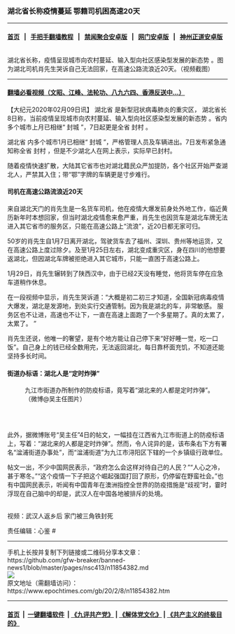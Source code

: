 ### 湖北省长称疫情蔓延 鄂籍司机困高速20天
------------------------

#### [首页](https://github.com/gfw-breaker/banned-news1/blob/master/README.md) &nbsp;&nbsp;|&nbsp;&nbsp; [手把手翻墙教程](https://github.com/gfw-breaker/guides/wiki) &nbsp;&nbsp;|&nbsp;&nbsp; [禁闻聚合安卓版](https://github.com/gfw-breaker/bn-android) &nbsp;&nbsp;|&nbsp;&nbsp; [网门安卓版](https://github.com/oGate2/oGate) &nbsp;&nbsp;|&nbsp;&nbsp; [神州正道安卓版](https://github.com/SzzdOgate/update) 



<div><img alt="" class="aligncenter wp-post-image" src="https://i.epochtimes.com/assets/uploads/2020/02/QOyHotB7oY1JNoTp7QqE-frquCL5wO4nZHfuRmR37kY-600x400.jpg"/>
<div class="red16 caption">
 <p>
  湖北省长称，疫情呈现城市向农村蔓延、输入型向社区感染型发展的新态势 。图为湖北司机肖先生哭诉自己无法回家，在高速公路流浪近20天。（视频截图）
 </p>
</div>
</div><hr/>

#### [翻墙必看视频（文昭、江峰、法轮功、八九六四、香港反送中...）](https://github.com/gfw-breaker/banned-news1/blob/master/pages/link3.md)

<div><p>
 【大纪元2020年02月09日讯】
 <ok href="https://www.epochtimes.com/gb/tag/%E6%B9%96%E5%8C%97%E7%9C%81.html">
  湖北省
 </ok>
 是新型冠状病毒肺炎的重灾区，
 <ok href="https://www.epochtimes.com/gb/tag/%E6%B9%96%E5%8C%97%E7%9C%81%E9%95%BF.html">
  湖北省长
 </ok>
 8日称，当前疫情呈现城市向农村蔓延、输入型向社区感染型发展的新态势 。省内多个城市上月已相继“
 <ok href="https://www.epochtimes.com/gb/tag/%E5%B0%81%E5%9F%8E.html">
  封城
 </ok>
 ”，7日起更是全省
 <ok href="https://www.epochtimes.com/gb/tag/%E5%B0%81%E6%9D%91.html">
  封村
 </ok>
 。
</p>
<p>
 <ok href="https://www.epochtimes.com/gb/tag/%E6%B9%96%E5%8C%97%E7%9C%81.html">
  湖北省
 </ok>
 内多个城市1月已相继“
 <ok href="https://www.epochtimes.com/gb/tag/%E5%B0%81%E5%9F%8E.html">
  封城
 </ok>
 ”，严格管理人员及车辆进出。7日发布紧急通知称全省
 <ok href="https://www.epochtimes.com/gb/tag/%E5%B0%81%E6%9D%91.html">
  封村
 </ok>
 ，但是不少湖北人在网上表示，实际早已封村。
</p>
<p>
 随着疫情快速扩散，大陆其它省市也对湖北籍民众严加提防，各个社区开始严查湖北人，严禁其入住；带“鄂”字牌的车辆更是寸步难行。
</p>
<h4>
 司机在高速公路流浪近20天
</h4>
<p>
 来自湖北天门的肖先生是一名货车司机，他在疫情大爆发前身处外地工作，临近黄历新年时本想回家，但当时湖北疫情愈来愈严重，肖先生也因货车是湖北车牌无法进入其它省市的服务区，只能在高速公路上“流浪”，近20日都无家可归。
</p>
<p>
 50岁的肖先生自1月7日离开湖北，驾驶货车去了福州、深圳、贵州等地运货，又在高速公路上度过除夕。及至1月25日左右，湖北变成重灾区，身在四川的他想要返湖北，但因湖北车牌被拒绝进入其它城市，只能一直困于高速公路上。
</p>
<p>
 1月29日，肖先生辗转到了陕西汉中，由于已经2天没有睡觉，他将货车停在应急车道稍作休息。
</p>
<p>
 在一段视频中显示，肖先生哭诉道：“大概是初二初三才知道，全国新冠病毒疫情大爆发，湖北是发源地，到处实行交通管制。因为我是湖北的车，非常敏感。 服务区也不让进，高速也不让下，一直在高速上面跑了一个多星期了。真的太累了，太累了。 ”
</p>
<p>
 肖先生还说，他唯一的奢望，是有个地方能让自己停下来“好好睡一觉，吃一口饭”。自己身上的钱已经全数用完，无法返回湖北，每日靠杯面充饥，不知道还能坚持多长时间。
</p>
<h4>
 街道办标语：湖北人是“定时炸弹”
</h4>
<figure class="wp-caption aligncenter" id="attachment_11854403" style="width: 450px">
 <ok href="http://i.epochtimes.com/assets/uploads/2020/02/phpQI4Qgm.jpg">
  <img alt="" class="wp-image-11854403 size-medium" src="http://i.epochtimes.com/assets/uploads/2020/02/phpQI4Qgm-450x338.jpg"/>
 </ok>
 <br/><figcaption class="wp-caption-text">
  九江市街道办所制作的防疫标语，竟写着“湖北来的人都是定时炸弹”。（微博@吴主任图片）
 </figcaption><br/>
</figure><br/>
<p>
 此外，据微博账号“吴主任”4日的帖文，一幅挂在江西省九江市街道上的防疫标语上，写着：“湖北来的人都是定时炸弹”。然而，令人诧异的是，该布条右下方有署名“湓浦街道办事处”，而“湓浦街道”为九江市浔阳区下辖的一个乡镇级行政单位。
</p>
<p>
 帖文一出，不少中国网民表示，“政府怎么会这样对待自己的人民？”“人心之冷，甚于寒冬。”“这个疫情一下子把这个崛起强国打回了原形，仍停留在野蛮社会。”也有中国网民表示，听闻有中国青年在澳洲指控全世界的防疫措施是“歧视”时，霎时浮现在自己脑中的却是，武汉人在中国各地被排斥的处境。
</p>
<p>
 <br/>
 视频：武汉人返乡后 家门被三角铁封死
</p>
<p>
 责任编辑：心鉴 #
</p>
</div>
<hr/>
手机上长按并复制下列链接或二维码分享本文章：<br/>
https://github.com/gfw-breaker/banned-news1/blob/master/pages/nsc413/n11854382.md <br/>
<a href='https://github.com/gfw-breaker/banned-news1/blob/master/pages/nsc413/n11854382.md'><img src='https://github.com/gfw-breaker/banned-news1/blob/master/pages/nsc413/n11854382.md.png'/></a> <br/>
原文地址（需翻墙访问）：https://www.epochtimes.com/gb/20/2/8/n11854382.htm


------------------------
#### [首页](https://github.com/gfw-breaker/banned-news1/blob/master/README.md) &nbsp;|&nbsp; [一键翻墙软件](https://github.com/gfw-breaker/nogfw/blob/master/README.md) &nbsp;| [《九评共产党》](https://github.com/gfw-breaker/9ping.md/blob/master/README.md#九评之一评共产党是什么) | [《解体党文化》](https://github.com/gfw-breaker/jtdwh.md/blob/master/README.md) | [《共产主义的终极目的》](https://github.com/gfw-breaker/gczydzjmd.md/blob/master/README.md)


<img src='http://gfw-breaker.win/banned-news/pages/nsc413/n11854382.md' width='0px' height='0px'/>